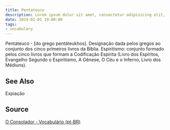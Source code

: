 ```yaml
---
title: Pentateuco
description: Lorem ipsum dolor sit amet, consectetur adipisicing elit, sed do eiusmod tempor incididunt ut labore et dolore magna aliqua.  TODO
date: 2019-02-01 19:00:00
tags:
- vocabulary
---
```


Pentateuco - [do grego pentáteukhos]. Designação dada pelos gregos ao conjunto dos cinco primeiros livros da Bíblia. Espiritismo: conjunto formado pelos cinco livros que formam a Codificação Espírita (Livro dos Espíritos, Evangelho Segundo o Espiritismo, A Gênese, O Céu e o Inferno, Livro dos Médiuns). 

## See Also
Expiação

## Source
[O Consolador - Vocabulário (pt-BR)](http://www.oconsolador.com.br/linkfixo/vocabulario/principal.html)
